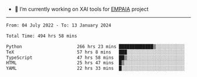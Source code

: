 - 🔭 I’m currently working on XAI tools for [EMPAIA](https://en.empaia.org/) project

---

<!--START_SECTION:waka-->

```txt
From: 04 July 2022 - To: 13 January 2024

Total Time: 494 hrs 58 mins

Python                     266 hrs 23 mins █████████████▒░░░░░░░░░░░   53.82 %
TeX                        57 hrs 8 mins   ███░░░░░░░░░░░░░░░░░░░░░░   11.54 %
TypeScript                 47 hrs 58 mins  ██▒░░░░░░░░░░░░░░░░░░░░░░   09.69 %
HTML                       25 hrs 47 mins  █▒░░░░░░░░░░░░░░░░░░░░░░░   05.21 %
YAML                       22 hrs 33 mins  █░░░░░░░░░░░░░░░░░░░░░░░░   04.56 %
```

<!--END_SECTION:waka-->
